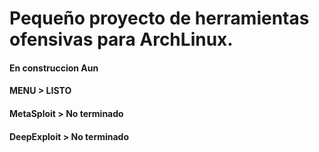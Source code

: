 <h1>Pequeño proyecto de herramientas ofensivas para ArchLinux.</h1>
<h4>En construccion Aun</h4>


<h4> MENU        > LISTO        </h4>
<h4> MetaSploit  > No terminado </h4>
<h4> DeepExploit > No terminado </h4>
